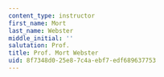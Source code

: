 ```yaml
---
content_type: instructor
first_name: Mort
last_name: Webster
middle_initial: ''
salutation: Prof.
title: Prof. Mort Webster
uid: 8f7348d0-25e8-7c4a-ebf7-edf689637753
---
```

